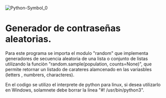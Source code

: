 ![Python-Symbol_0](https://github.com/wobistdu003/passwd.py/assets/110427600/d18bb362-f81f-416a-b0e9-5d222041ead6)

# Generador de contraseñas aleatorias.

Para este programa se importa el modulo "random" que implementa generadores de secuencia aleatoria de una lista o conjunto de listas
utilizando la funciòn "random.sample(population, counts=None)", que permite retornar un listado de carateres alamcenado en las variasbles 
(letters , numbrers, characteres).

En el codigo se utilizo el interprete de python para linux, si desea utilizarlo en Windows, solamnete debe borrar la linea
"#! /usr/bin/python3".


